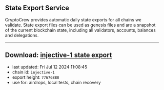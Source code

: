 ## State Export Service
CryptoCrew provides automatic daily state exports for all chains we validate. State export files can be used as genesis files and are a snapshot of the current blockchain state, including all validators, accounts, balances and delegations.

---
**Download: [injective-1 state export](https://dl-eu2.ccvalidators.com/SERVICE/injective/injective-1_export_77676880.json)**
---

- last updated: Fri Jul 12 2024 11:08:45
- chain id: `injective-1`
- export height: `77676880`
- use for: airdrops, local tests, chain recovery
